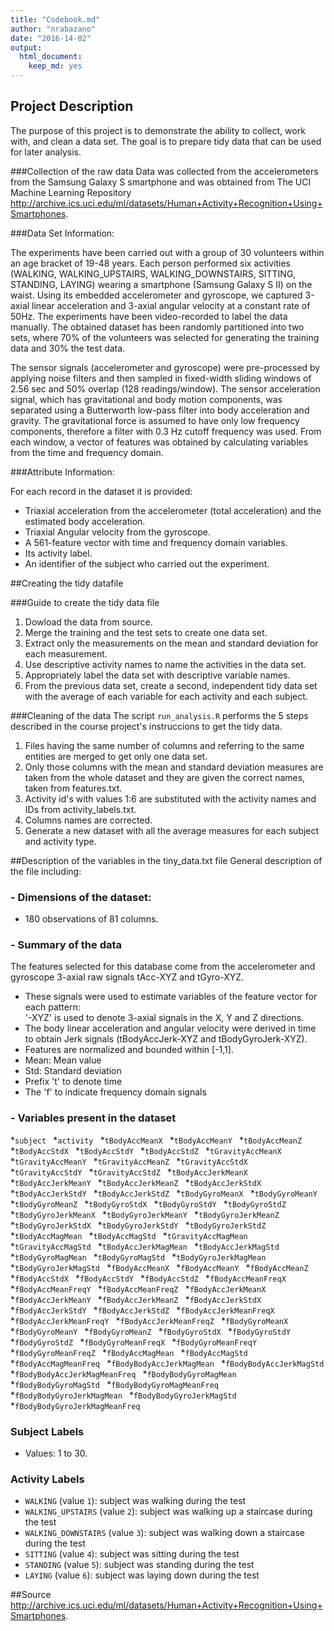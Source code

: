 ```yaml
---
title: "Codebook.md"
author: "nrabazano"
date: "2016-14-02"
output:
  html_document:
    keep_md: yes
---
```


## Project Description
The purpose of this project is to demonstrate the ability to collect, work with, and clean a data set. The goal is to prepare tidy data that can be used for later analysis.


###Collection of the raw data
Data was collected from the accelerometers from the Samsung Galaxy S smartphone and was obtained from The UCI Machine Learning Repository 
http://archive.ics.uci.edu/ml/datasets/Human+Activity+Recognition+Using+Smartphones.

###Data Set Information:

The experiments have been carried out with a group of 30 volunteers within an age bracket of 19-48 years. Each person performed six activities (WALKING, WALKING_UPSTAIRS, WALKING_DOWNSTAIRS, SITTING, STANDING, LAYING) wearing a smartphone (Samsung Galaxy S II) on the waist. Using its embedded accelerometer and gyroscope, we captured 3-axial linear acceleration and 3-axial angular velocity at a constant rate of 50Hz. The experiments have been video-recorded to label the data manually. The obtained dataset has been randomly partitioned into two sets, where 70% of the volunteers was selected for generating the training data and 30% the test data.

The sensor signals (accelerometer and gyroscope) were pre-processed by applying noise filters and then sampled in fixed-width sliding windows of 2.56 sec and 50% overlap (128 readings/window). The sensor acceleration signal, which has gravitational and body motion components, was separated using a Butterworth low-pass filter into body acceleration and gravity. The gravitational force is assumed to have only low frequency components, therefore a filter with 0.3 Hz cutoff frequency was used. From each window, a vector of features was obtained by calculating variables from the time and frequency domain.

###Attribute Information:

For each record in the dataset it is provided:
- Triaxial acceleration from the accelerometer (total acceleration) and the estimated body acceleration.
- Triaxial Angular velocity from the gyroscope.
- A 561-feature vector with time and frequency domain variables.
- Its activity label.
- An identifier of the subject who carried out the experiment. 

##Creating the tidy datafile

###Guide to create the tidy data file

1. Dowload the data from source.
2. Merge the training and the test sets to create one data set.
3. Extract only the measurements on the mean and standard deviation for each measurement.
4. Use descriptive activity names to name the activities in the data set.
5. Appropriately label the data set with descriptive variable names.
6. From the previous data set, create a second, independent tidy data set with the average of each variable for each activity and each subject.

###Cleaning of the data
The script `run_analysis.R` performs the 5 steps described in the course project's instruccions to get the tidy data.

1. Files having the same number of columns and referring to the same entities are merged to get only one data set.
2. Only those columns with the mean and standard deviation measures are taken from the whole dataset and they are given the correct names, taken from features.txt.
3. Activity id's with values 1:6 are substituted with the activity names and IDs from activity_labels.txt.
4. Columns names are corrected.
5. Generate a new dataset with all the average measures for each subject and activity type.


##Description of the variables in the tiny_data.txt file
General description of the file including:

### - Dimensions of the dataset: 
* 180 observations of 81 columns.

### - Summary of the data
The features selected for this database come from the accelerometer and gyroscope 3-axial raw signals tAcc-XYZ and tGyro-XYZ.
* These signals were used to estimate variables of the feature vector for each pattern:  
'-XYZ' is used to denote 3-axial signals in the X, Y and Z directions.
* The body linear acceleration and angular velocity were derived in time to obtain Jerk signals (tBodyAccJerk-XYZ and tBodyGyroJerk-XYZ).
* Features are normalized and bounded within [-1,1].
* Mean: Mean value
* Std: Standard deviation
* Prefix 't' to denote time
* The 'f' to indicate frequency domain signals

### - Variables present in the dataset

*`subject `
*`activity `
*`tBodyAccMeanX `
*`tBodyAccMeanY `
*`tBodyAccMeanZ `
*`tBodyAccStdX `
*`tBodyAccStdY `
*`tBodyAccStdZ `
*`tGravityAccMeanX `
*`tGravityAccMeanY `
*`tGravityAccMeanZ `
*`tGravityAccStdX `
*`tGravityAccStdY `
*`tGravityAccStdZ `
*`tBodyAccJerkMeanX `
*`tBodyAccJerkMeanY `
*`tBodyAccJerkMeanZ `
*`tBodyAccJerkStdX `
*`tBodyAccJerkStdY `
*`tBodyAccJerkStdZ `
*`tBodyGyroMeanX `
*`tBodyGyroMeanY `
*`tBodyGyroMeanZ `
*`tBodyGyroStdX `
*`tBodyGyroStdY `
*`tBodyGyroStdZ `
*`tBodyGyroJerkMeanX `
*`tBodyGyroJerkMeanY `
*`tBodyGyroJerkMeanZ `
*`tBodyGyroJerkStdX `
*`tBodyGyroJerkStdY `
*`tBodyGyroJerkStdZ `
*`tBodyAccMagMean `
*`tBodyAccMagStd `
*`tGravityAccMagMean `
*`tGravityAccMagStd `
*`tBodyAccJerkMagMean `
*`tBodyAccJerkMagStd `
*`tBodyGyroMagMean `
*`tBodyGyroMagStd `
*`tBodyGyroJerkMagMean `
*`tBodyGyroJerkMagStd `
*`fBodyAccMeanX `
*`fBodyAccMeanY `
*`fBodyAccMeanZ `
*`fBodyAccStdX `
*`fBodyAccStdY `
*`fBodyAccStdZ `
*`fBodyAccMeanFreqX `
*`fBodyAccMeanFreqY `
*`fBodyAccMeanFreqZ `
*`fBodyAccJerkMeanX `
*`fBodyAccJerkMeanY `
*`fBodyAccJerkMeanZ `
*`fBodyAccJerkStdX `
*`fBodyAccJerkStdY `
*`fBodyAccJerkStdZ `
*`fBodyAccJerkMeanFreqX `
*`fBodyAccJerkMeanFreqY `
*`fBodyAccJerkMeanFreqZ `
*`fBodyGyroMeanX `
*`fBodyGyroMeanY `
*`fBodyGyroMeanZ `
*`fBodyGyroStdX `
*`fBodyGyroStdY `
*`fBodyGyroStdZ `
*`fBodyGyroMeanFreqX `
*`fBodyGyroMeanFreqY `
*`fBodyGyroMeanFreqZ `
*`fBodyAccMagMean `
*`fBodyAccMagStd `
*`fBodyAccMagMeanFreq `
*`fBodyBodyAccJerkMagMean `
*`fBodyBodyAccJerkMagStd `
*`fBodyBodyAccJerkMagMeanFreq `
*`fBodyBodyGyroMagMean `
*`fBodyBodyGyroMagStd `
*`fBodyBodyGyroMagMeanFreq `
*`fBodyBodyGyroJerkMagMean `
*`fBodyBodyGyroJerkMagStd `
*`fBodyBodyGyroJerkMagMeanFreq`

### Subject Labels
* Values: 1 to 30.

### Activity Labels

* `WALKING` (value `1`): subject was walking during the test
* `WALKING_UPSTAIRS` (value `2`): subject was walking up a staircase during the test
* `WALKING_DOWNSTAIRS` (value `3`): subject was walking down a staircase during the test
* `SITTING` (value `4`): subject was sitting during the test
* `STANDING` (value `5`): subject was standing during the test
* `LAYING` (value `6`): subject was laying down during the test

##Source
http://archive.ics.uci.edu/ml/datasets/Human+Activity+Recognition+Using+Smartphones.


